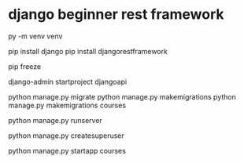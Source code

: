 # django beginner rest framework
 
py -m venv venv

pip install django
pip install djangorestframework

pip freeze

django-admin startproject djangoapi

python manage.py migrate
python manage.py makemigrations
python manage.py makemigrations courses

python manage.py runserver

python manage.py createsuperuser

python manage.py startapp courses